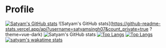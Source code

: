 # Profile

[![Satyam's GitHub stats](https://github-readme-stats.vercel.app/api?username=satyamsingh07)](https://github.com/satyamsingh07/github-readme-stats)
![Satyam's GitHub stats](https://github-readme-stats.vercel.app/api?username=satyamsingh07&count_private=true ?theme=vue-dark)
![Satyam's GitHub stats](https://github-readme-stats.vercel.app/api?username=satyamsingh07&show_icons=true)
[![Top Langs](https://github-readme-stats.vercel.app/api/top-langs/?username=satyamsingh07)](https://github.com/satyamsingh07/github-readme-stats)
[![Top Langs](https://github-readme-stats.vercel.app/api/top-langs/?username=satyamsingh07&langs_count=8)](https://github.com/satyamsingh07/github-readme-stats)
[![satyam's wakatime stats](https://github-readme-stats.vercel.app/api/wakatime?username=satyamsingh07)](https://github.com/satyamsingh07/github-readme-stats)

